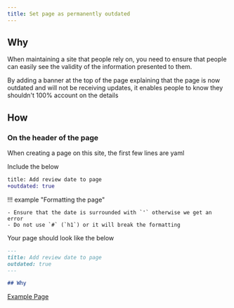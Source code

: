 ```yaml
---
title: Set page as permanently outdated
---
```



## Why

When maintaining a site that people rely on, you need to ensure that people can easily see the validity of the information presented to them.

By adding a banner at the top of the page explaining that the page is now outdated and will not be receiving updates, it enables people
to know they shouldn't 100% account on the details

## How

### On the header of the page

When creating a page on this site, the first few lines are yaml

Include the below

``` diff
title: Add review date to page
+outdated: true
```

!!! example "Formatting the page"

    - Ensure that the date is surrounded with `'` otherwise we get an error
    - Do not use `#` (`h1`) or it will break the formatting


Your page should look like the below

```markdown
---
title: Add review date to page
outdated: true
---

## Why
```

[Example Page](outdated-page-example.md)
